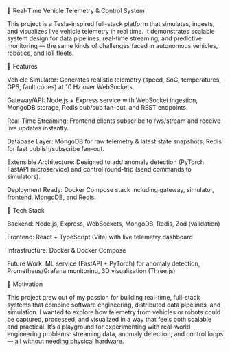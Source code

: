 🚗 Real-Time Vehicle Telemetry & Control System

This project is a Tesla-inspired full-stack platform that simulates, ingests, and visualizes live vehicle telemetry in real time. It demonstrates scalable system design for data pipelines, real-time streaming, and predictive monitoring — the same kinds of challenges faced in autonomous vehicles, robotics, and IoT fleets.

🔹 Features

Vehicle Simulator: Generates realistic telemetry (speed, SoC, temperatures, GPS, fault codes) at 10 Hz over WebSockets.

Gateway/API: Node.js + Express service with WebSocket ingestion, MongoDB storage, Redis pub/sub fan-out, and REST endpoints.

Real-Time Streaming: Frontend clients subscribe to /ws/stream and receive live updates instantly.

Database Layer: MongoDB for raw telemetry & latest state snapshots; Redis for fast publish/subscribe fan-out.

Extensible Architecture: Designed to add anomaly detection (PyTorch FastAPI microservice) and control round-trip (send commands to simulators).

Deployment Ready: Docker Compose stack including gateway, simulator, frontend, MongoDB, and Redis.

🔹 Tech Stack

Backend: Node.js, Express, WebSockets, MongoDB, Redis, Zod (validation)

Frontend: React + TypeScript (Vite) with live telemetry dashboard

Infrastructure: Docker & Docker Compose

Future Work: ML service (FastAPI + PyTorch) for anomaly detection, Prometheus/Grafana monitoring, 3D visualization (Three.js)

🔹 Motivation

This project grew out of my passion for building real-time, full-stack systems that combine software engineering, distributed data pipelines, and simulation. I wanted to explore how telemetry from vehicles or robots could be captured, processed, and visualized in a way that feels both scalable and practical. It’s a playground for experimenting with real-world engineering problems: streaming data, anomaly detection, and control loops — all without needing physical hardware.
